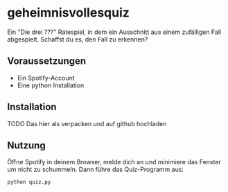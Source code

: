 # geheimnisvollesquiz

Ein "Die drei ???" Ratespiel, in dem ein Ausschnitt aus einem zufälligen Fall abgespielt.
Schaffst du es, den Fall zu erkennen?

## Voraussetzungen

- Ein Spotify-Account
- Eine python Installation

## Installation

TODO Das hier als verpacken und auf github hochladen

## Nutzung

Öffne Spotify in deinem Browser, melde dich an und minimiere das Fenster um nicht zu schummeln.
Dann führe das Quiz-Programm aus:

```bash
python quiz.py
```
